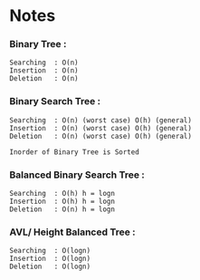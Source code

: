 # Notes

### Binary Tree :

    Searching  : O(n)
    Insertion  : O(n)
    Deletion   : O(n)

### Binary Search Tree :

    Searching  : O(n) (worst case) O(h) (general)
    Insertion  : O(n) (worst case) O(h) (general)
    Deletion   : O(n) (worst case) O(h) (general)
    
    Inorder of Binary Tree is Sorted
    
### Balanced Binary Search Tree :

    Searching  : O(h) h = logn
    Insertion  : O(h) h = logn
    Deletion   : O(n) h = logn

### AVL/ Height Balanced Tree :    

    Searching  : O(logn)
    Insertion  : O(logn) 
    Deletion   : O(logn) 

